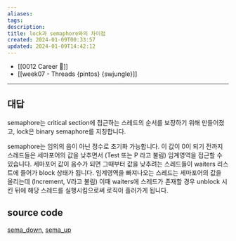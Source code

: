 ```yaml
---
aliases: 
tags: 
description:
title: lock과 semaphore와의 차이점
created: 2024-01-09T00:33:57
updated: 2024-01-09T14:42:12
---
```

- [[0012 Career 💼]]
- [[week07 - Threads {pintos} {swjungle}]]
---

## 대답

semaphore는 critical section에 접근하는 스레드의 순서를 보장하기 위해 만들어졌고, lock은 binary semaphore를 지칭합니다.

semaphore는 임의의 음이 아닌 정수로 초기화 가능합니다. 이 값이 0이 되기 전까지 스레드들은 세마포어의 값을 낮추면서 (Test 또는 P 라고 불림) 임계영역을 접근할 수 있습니다. 세마포어 값이 음수가 되면 그때부터 값을 낮추려는 스레드들이 waiters 리스트에 들어가 block 상태가 됩니다. 임계영역을 빠져나오는 스레드는 세마포어의 값을 올리는데 (Increment, V라고 불림) 이때 waiters에 스레드가 존재할 경우 unblock 시킨 뒤에 해당 스레드를 실행시킴으로써 로직이 흘러가게 됩니다.

## source code

[sema_down](https://github.com/ChoiWheatley/swjungle-week07-09/blob/f0ec01dc014fa1ba04b2a5011a6618cd47a83ed9/threads/synch.c#L61), [sema_up](https://github.com/ChoiWheatley/swjungle-week07-09/blob/f0ec01dc014fa1ba04b2a5011a6618cd47a83ed9/threads/synch.c#L106)
